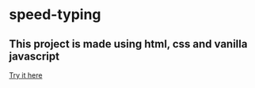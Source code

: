 # speed-typing
## This project is made using html, css and vanilla javascript
[Try it here](https://sarveshspatil111.github.io/speed-typing/)
